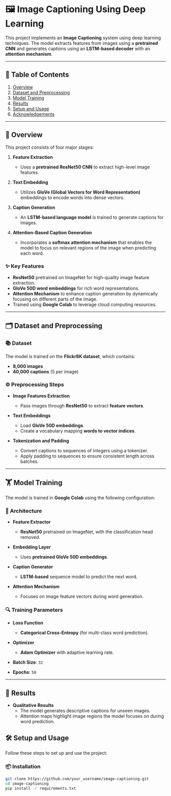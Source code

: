 # **🖼️ Image Captioning Using Deep Learning**

This project implements an **Image Captioning** system using deep learning techniques. The model extracts features from images using a **pretrained CNN** and generates captions using an **LSTM-based decoder** with an **attention mechanism**.

---

## 📑 **Table of Contents**
1. [Overview](#overview)
2. [Dataset and Preprocessing](#dataset-and-preprocessing)
3. [Model Training](#model-training)
4. [Results](#results)
5. [Setup and Usage](#setup-and-usage)
6. [Acknowledgements](#acknowledgements)

---

## 📖 **Overview**

This project consists of four major stages:

1. **Feature Extraction**  
   - Uses a **pretrained ResNet50 CNN** to extract high-level image features.

2. **Text Embedding**  
   - Utilizes **GloVe (Global Vectors for Word Representation)** embeddings to encode words into dense vectors.

3. **Caption Generation**  
   - An **LSTM-based language model** is trained to generate captions for images.

4. **Attention-Based Caption Generation**  
   - Incorporates a **softmax attention mechanism** that enables the model to focus on relevant regions of the image when predicting each word.

### ✨ **Key Features**
- **ResNet50** pretrained on ImageNet for high-quality image feature extraction.
- **GloVe 50D word embeddings** for rich word representations.
- **Attention Mechanism** to enhance caption generation by dynamically focusing on different parts of the image.
- Trained using **Google Colab** to leverage cloud computing resources.

---

## 🗂️ **Dataset and Preprocessing**

### 📚 **Dataset**
The model is trained on the **Flickr8K dataset**, which contains:
- **8,000 images**
- **40,000 captions** (5 per image)

### ⚙️ **Preprocessing Steps**
- **Image Features Extraction**
  - Pass images through **ResNet50** to extract **feature vectors**.
  
- **Text Embeddings**
  - Load **GloVe 50D embeddings**.
  - Create a vocabulary mapping **words to vector indices**.
  
- **Tokenization and Padding**
  - Convert captions to sequences of integers using a tokenizer.
  - Apply padding to sequences to ensure consistent length across batches.

---

## 🏋️ **Model Training**

The model is trained in **Google Colab** using the following configuration:

### 📐 **Architecture**
- **Feature Extractor**
  - **ResNet50** pretrained on ImageNet, with the classification head removed.
  
- **Embedding Layer**
  - Uses **pretrained GloVe 50D embeddings**.

- **Caption Generator**
  - **LSTM-based** sequence model to predict the next word.

- **Attention Mechanism**
  - Focuses on image feature vectors during word generation.

### 🔍 **Training Parameters**
- **Loss Function**
  - **Categorical Cross-Entropy** (for multi-class word prediction).
  
- **Optimizer**
  - **Adam Optimizer** with adaptive learning rate.

- **Batch Size**: `32`
- **Epochs**: `50`

---

## 🎨 **Results**

- **Qualitative Results**
  - The model generates descriptive captions for unseen images.
  - Attention maps highlight image regions the model focuses on during word prediction.



## 🛠️ **Setup and Usage**

Follow these steps to set up and use the project:

### 📦 Installation
```bash
git clone https://github.com/your_username/image-captioning.git
cd image-captioning
pip install -r requirements.txt

